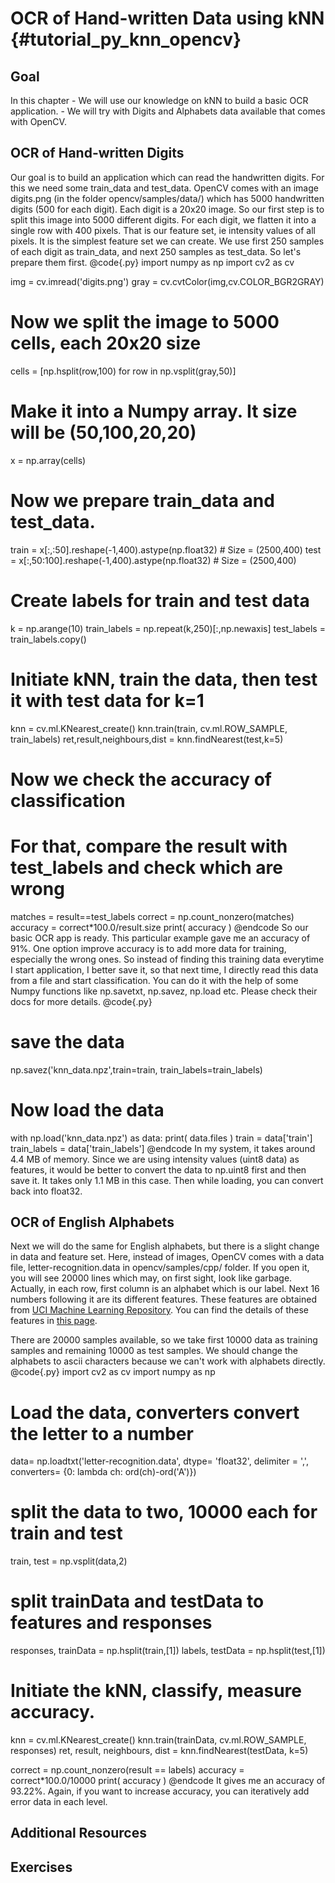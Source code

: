 OCR of Hand-written Data using kNN {#tutorial_py_knn_opencv}
==================================

Goal
----

In this chapter
    -   We will use our knowledge on kNN to build a basic OCR application.
    -   We will try with Digits and Alphabets data available that comes with OpenCV.

OCR of Hand-written Digits
--------------------------

Our goal is to build an application which can read the handwritten digits. For this we need some
train_data and test_data. OpenCV comes with an image digits.png (in the folder
opencv/samples/data/) which has 5000 handwritten digits (500 for each digit). Each digit is
a 20x20 image. So our first step is to split this image into 5000 different digits. For each digit,
we flatten it into a single row with 400 pixels. That is our feature set, ie intensity values of all
pixels. It is the simplest feature set we can create. We use first 250 samples of each digit as
train_data, and next 250 samples as test_data. So let's prepare them first.
@code{.py}
import numpy as np
import cv2 as cv

img = cv.imread('digits.png')
gray = cv.cvtColor(img,cv.COLOR_BGR2GRAY)

# Now we split the image to 5000 cells, each 20x20 size
cells = [np.hsplit(row,100) for row in np.vsplit(gray,50)]

# Make it into a Numpy array. It size will be (50,100,20,20)
x = np.array(cells)

# Now we prepare train_data and test_data.
train = x[:,:50].reshape(-1,400).astype(np.float32) # Size = (2500,400)
test = x[:,50:100].reshape(-1,400).astype(np.float32) # Size = (2500,400)

# Create labels for train and test data
k = np.arange(10)
train_labels = np.repeat(k,250)[:,np.newaxis]
test_labels = train_labels.copy()

# Initiate kNN, train the data, then test it with test data for k=1
knn = cv.ml.KNearest_create()
knn.train(train, cv.ml.ROW_SAMPLE, train_labels)
ret,result,neighbours,dist = knn.findNearest(test,k=5)

# Now we check the accuracy of classification
# For that, compare the result with test_labels and check which are wrong
matches = result==test_labels
correct = np.count_nonzero(matches)
accuracy = correct*100.0/result.size
print( accuracy )
@endcode
So our basic OCR app is ready. This particular example gave me an accuracy of 91%. One option
improve accuracy is to add more data for training, especially the wrong ones. So instead of finding
this training data everytime I start application, I better save it, so that next time, I directly
read this data from a file and start classification. You can do it with the help of some Numpy
functions like np.savetxt, np.savez, np.load etc. Please check their docs for more details.
@code{.py}
# save the data
np.savez('knn_data.npz',train=train, train_labels=train_labels)

# Now load the data
with np.load('knn_data.npz') as data:
    print( data.files )
    train = data['train']
    train_labels = data['train_labels']
@endcode
In my system, it takes around 4.4 MB of memory. Since we are using intensity values (uint8 data) as
features, it would be better to convert the data to np.uint8 first and then save it. It takes only
1.1 MB in this case. Then while loading, you can convert back into float32.

OCR of English Alphabets
------------------------

Next we will do the same for English alphabets, but there is a slight change in data and feature
set. Here, instead of images, OpenCV comes with a data file, letter-recognition.data in
opencv/samples/cpp/ folder. If you open it, you will see 20000 lines which may, on first sight, look
like garbage. Actually, in each row, first column is an alphabet which is our label. Next 16 numbers
following it are its different features. These features are obtained from [UCI Machine Learning
Repository](http://archive.ics.uci.edu/ml/). You can find the details of these features in [this
page](http://archive.ics.uci.edu/ml/datasets/Letter+Recognition).

There are 20000 samples available, so we take first 10000 data as training samples and remaining
10000 as test samples. We should change the alphabets to ascii characters because we can't work with
alphabets directly.
@code{.py}
import cv2 as cv
import numpy as np

# Load the data, converters convert the letter to a number
data= np.loadtxt('letter-recognition.data', dtype= 'float32', delimiter = ',',
                    converters= {0: lambda ch: ord(ch)-ord('A')})

# split the data to two, 10000 each for train and test
train, test = np.vsplit(data,2)

# split trainData and testData to features and responses
responses, trainData = np.hsplit(train,[1])
labels, testData = np.hsplit(test,[1])

# Initiate the kNN, classify, measure accuracy.
knn = cv.ml.KNearest_create()
knn.train(trainData, cv.ml.ROW_SAMPLE, responses)
ret, result, neighbours, dist = knn.findNearest(testData, k=5)

correct = np.count_nonzero(result == labels)
accuracy = correct*100.0/10000
print( accuracy )
@endcode
It gives me an accuracy of 93.22%. Again, if you want to increase accuracy, you can iteratively add
error data in each level.

Additional Resources
--------------------

Exercises
---------
